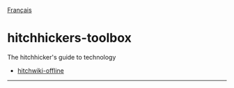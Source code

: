 [Français](https://github.com/centime/hitchhickers-toolbox/blob/master/LISEZ-MOI.md)

hitchhickers-toolbox
====================

The hitchhicker's guide to technology

* [hitchwiki-offline](https://github.com/centime/hitchhickers-toolbox/tree/master/hitchwiki-offline)
----------------------------------------------------------------------------------------------------



	


